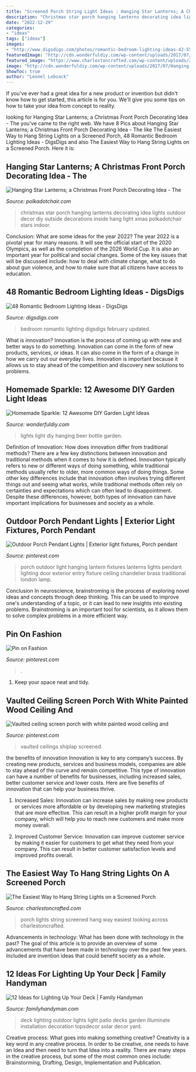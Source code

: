 ```yaml
---
title: "Screened Porch String Light Ideas : Hanging Star Lanterns; A Christmas Front Porch Decorating Idea"
description: "Christmas star porch hanging lanterns decorating idea lights outdoor decor diy outside decorations inside hang light xmas polkadotchair stars indoor"
date: "2022-12-29"
categories:
- "ideas"
tags: ["ideas"]
images:
- "http://www.digsdigs.com/photos/romantic-bedroom-lighting-ideas-42-554x362.jpg"
featuredImage: "http://cdn.wonderfuldiy.com/wp-content/uploads/2017/07/Hanging-cutout-lights.jpg"
featured_image: "https://www.charlestoncrafted.com/wp-content/uploads/2016/09/IMG_5708.jpg"
image: "http://cdn.wonderfuldiy.com/wp-content/uploads/2017/07/Hanging-cutout-lights.jpg"
ShowToc: true
author: "Leonel Lebsack"
---
```



If you've ever had a great idea for a new product or invention but didn't know how to get started, this article is for you. We'll give you some tips on how to take your idea from concept to reality.

	

		
looking for Hanging Star Lanterns; a Christmas Front Porch Decorating Idea - The you've came to the right web. We have 8 Pics about Hanging Star Lanterns; a Christmas Front Porch Decorating Idea - The like The Easiest Way to Hang String Lights on a Screened Porch, 48 Romantic Bedroom Lighting Ideas - DigsDigs and also The Easiest Way to Hang String Lights on a Screened Porch. Here it is:
		
    
## Hanging Star Lanterns; A Christmas Front Porch Decorating Idea - The

<img loading=lazy src="http://www.polkadotchair.com/wp-content/uploads/2015/12/front-porch-decorating-ideas-christmas.jpg" onerror="this.onerror=null;this.src='https://tse1.mm.bing.net/th?id=OIP.HNsyAP5s8Qqwzppn26ITHgHaP3&amp;pid=15.1';" alt="Hanging Star Lanterns; a Christmas Front Porch Decorating Idea - The">

_Source: polkadotchair.com_

>christmas star porch hanging lanterns decorating idea lights outdoor decor diy outside decorations inside hang light xmas polkadotchair stars indoor. 

	

Conclusion: What are some ideas for the year 2022?
The year 2022 is a pivotal year for many reasons. It will see the official start of the 2020 Olympics, as well as the completion of the 2026 World Cup. It is also an important year for political and social changes. Some of the key issues that will be discussed include: how to deal with climate change, what to do about gun violence, and how to make sure that all citizens have access to education.

    
## 48 Romantic Bedroom Lighting Ideas - DigsDigs

<img loading=lazy src="http://www.digsdigs.com/photos/romantic-bedroom-lighting-ideas-42-554x362.jpg" onerror="this.onerror=null;this.src='https://tse4.mm.bing.net/th?id=OIP.MFn7CxchdTQxc71zCHNsUQHaE1&amp;pid=15.1';" alt="48 Romantic Bedroom Lighting Ideas - DigsDigs">

_Source: digsdigs.com_

>bedroom romantic lighting digsdigs february updated. 

	

What is innovation?
Innovation is the process of coming up with new and better ways to do something. Innovation can come in the form of new products, services, or ideas. It can also come in the form of a change in how we carry out our everyday lives. Innovation is important because it allows us to stay ahead of the competition and discovery new solutions to problems.

    
## Homemade Sparkle: 12 Awesome DIY Garden Light Ideas

<img loading=lazy src="http://cdn.wonderfuldiy.com/wp-content/uploads/2017/07/Hanging-cutout-lights.jpg" onerror="this.onerror=null;this.src='https://tse2.mm.bing.net/th?id=OIP.Dtq-aYnU7PY6Grc5nePYWAHaJ4&amp;pid=15.1';" alt="Homemade Sparkle: 12 Awesome DIY Garden Light Ideas">

_Source: wonderfuldiy.com_

>lights light diy hanging beer bottle garden. 

	

Definition of Innovation: How does innovation differ from traditional methods?
There are a few key distinctions between innovation and traditional methods when it comes to how it is defined. Innovation typically refers to new or different ways of doing something, while traditional methods usually refer to older, more common ways of doing things. Some other key differences include that innovation often involves trying different things out and seeing what works, while traditional methods often rely on certainties and expectations which can often lead to disappointment. Despite these differences, however, both types of innovation can have important implications for businesses and society as a whole.

    
## Outdoor Porch Pendant Lights | Exterior Light Fixtures, Porch Pendant

<img loading=lazy src="https://i.pinimg.com/originals/f5/a2/05/f5a205e68af31336cb8d4efdf5d95538.jpg" onerror="this.onerror=null;this.src='https://tse4.mm.bing.net/th?id=OIP.5LxTo6-Qbw9K3xaaoq5emwHaK6&amp;pid=15.1';" alt="Outdoor Porch Pendant Lights | Exterior light fixtures, Porch pendant">

_Source: pinterest.com_

>porch outdoor light hanging lantern fixtures lanterns lights pendant lighting door exterior entry fixture ceiling chandelier brass traditional london lamp. 

	

Conclusion
In neuroscience, brainstroming is the process of exploring novel ideas and concepts through deep thinking. This can be used to improve one's understanding of a topic, or it can lead to new insights into existing problems. Brainstroming is an important tool for scientists, as it allows them to solve complex problems in a more efficient way.

    
## Pin On Fashion

<img loading=lazy src="https://i.pinimg.com/736x/38/3b/cf/383bcfcf8b776f0d2aa455f54c609ea8.jpg" onerror="this.onerror=null;this.src='https://tse3.mm.bing.net/th?id=OIP.VN1NaKg3pNl1JwzsySeDeQHaLH&amp;pid=15.1';" alt="Pin on Fashion">

_Source: pinterest.com_

>. 

	

1. Keep your space neat and tidy.

    
## Vaulted Ceiling Screen Porch With White Painted Wood Ceiling And

<img loading=lazy src="https://i.pinimg.com/736x/a7/64/ec/a764ec20542345707dedde4e19268bf3.jpg" onerror="this.onerror=null;this.src='https://tse1.mm.bing.net/th?id=OIP.gGunlhii8Hfel5YwdIqGbQHaLH&amp;pid=15.1';" alt="Vaulted ceiling screen porch with white painted wood ceiling and">

_Source: pinterest.com_

>vaulted ceilings shiplap screened. 

	

the benefits of innovation
Innovation is key to any company’s success. By creating new products, services and business models, companies are able to stay ahead of the curve and remain competitive. This type of innovation can have a number of benefits for businesses, including increased sales, better customer service and lower costs. Here are five benefits of innovation that can help your business thrive.
1. Increased Sales: Innovation can increase sales by making new products or services more affordable or by developing new marketing strategies that are more effective. This can result in a higher profit margin for your company, which will help you to reach new customers and make more money overall.

2. Improved Customer Service: Innovation can improve customer service by making it easier for customers to get what they need from your company. This can result in better customer satisfaction levels and improved profits overall.


    
## The Easiest Way To Hang String Lights On A Screened Porch

<img loading=lazy src="https://www.charlestoncrafted.com/wp-content/uploads/2016/09/IMG_5708.jpg" onerror="this.onerror=null;this.src='https://tse3.mm.bing.net/th?id=OIP.jY1zJoGYBqcP9hvB4hej1AHaHh&amp;pid=15.1';" alt="The Easiest Way to Hang String Lights on a Screened Porch">

_Source: charlestoncrafted.com_

>porch lights string screened hang way easiest looking across charlestoncrafted. 

	

Advancements in technology: What has been done with technology in the past?
The goal of this article is to provide an overview of some advancements that have been made in technology over the past few years. Included are invention ideas that could benefit society as a whole.

    
## 12 Ideas For Lighting Up Your Deck | Family Handyman

<img loading=lazy src="https://www.familyhandyman.com/wp-content/uploads/2018/03/shutterstock_570448669.jpg" onerror="this.onerror=null;this.src='https://tse1.mm.bing.net/th?id=OIP.-lK8TqOJdjqcgYwURkF8XwHaHa&amp;pid=15.1';" alt="12 Ideas for Lighting Up Your Deck | Family Handyman">

_Source: familyhandyman.com_

>deck lighting outdoor lights light patio decks garden illuminate installation decoration topsdecor solar decor yard. 

	

Creative process: What goes into making something creative?
Creativity is a key word in any creative process. In order to be creative, one needs to have an Idea and then need to turn that Idea into a reality. There are many steps in the creative process, but some of the most common ones include: Brainstorming, Drafting, Design, Implementation and Publication.


